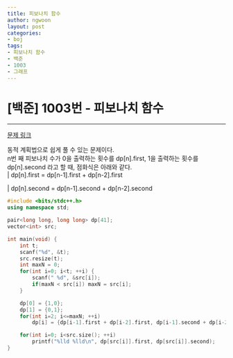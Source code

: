 ```yaml
---
title: 피보나치 함수
author: ngwoon
layout: post
categories:
- boj
tags:
- 피보나치 함수
- 백준
- 1003
- 그래프
---
```


# [백준] 1003번 - 피보나치 함수
- - -

[문제 링크](https://www.acmicpc.net/problem/1003)

동적 계획법으로 쉽게 풀 수 있는 문제이다.<br/>
n번 째 피보나치 수가 0을 출력하는 횟수를 dp[n].first, 1을 출력하는 횟수를 dp[n].second 라고 할 때, 점화식은 아래와 같다.<br/>
| dp[n].first  = dp[n-1].first + dp[n-2].first

| dp[n].second = dp[n-1].second + dp[n-2].second

```cpp
#include <bits/stdc++.h>
using namespace std;

pair<long long, long long> dp[41];
vector<int> src;

int main(void) {
    int t;
    scanf("%d", &t);
    src.resize(t);
    int maxN = 0;
    for(int i=0; i<t; ++i) {
        scanf(" %d", &src[i]);
        if(maxN < src[i]) maxN = src[i];
    }

    dp[0] = {1,0};
    dp[1] = {0,1};
    for(int i=2; i<=maxN; ++i)
        dp[i] = {dp[i-1].first + dp[i-2].first, dp[i-1].second + dp[i-2].second};

    for(int i=0; i<src.size(); ++i)
        printf("%lld %lld\n", dp[src[i]].first, dp[src[i]].second);
}
```
